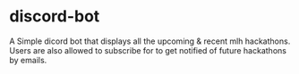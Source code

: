 # discord-bot
A Simple dicord bot that displays all the upcoming &amp; recent mlh hackathons. Users are also allowed to subscribe for to get notified of future hackathons by emails.
